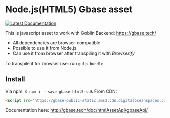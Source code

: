 # Node.js(HTML5) Gbase asset

[![Latest Documentation](https://doxdox.org/images/badge-flat.svg)](https://doxdox.org/red-machine-games/goblin-javascript-asset)

This is javascript asset to work with Goblin Backend: https://gbase.tech/

 - All dependencies are browser-compatible
 - Possible to use it from Node.js
 - Can use it from browser after transpiling it with _Browserify_

To transpile it for browser use: run `gulp bundle`

## Install

Via npm: `$ npm i --save gbase-html5-sdk`
From CDN:
```html
<script src="https://gbase-public-static.ams3.cdn.digitaloceanspaces.com/gbase-html5-latest-min.js"></script>
```

Documentation here: http://gbase.tech/doc/htmlAssetApi/gbaseApi/